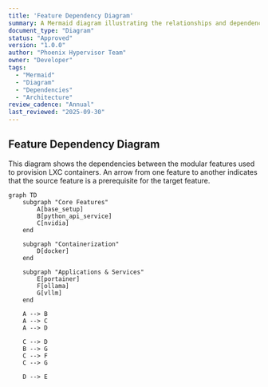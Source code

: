 ```yaml
---
title: 'Feature Dependency Diagram'
summary: A Mermaid diagram illustrating the relationships and dependencies between the LXC features in the Phoenix Hypervisor ecosystem.
document_type: "Diagram"
status: "Approved"
version: "1.0.0"
author: "Phoenix Hypervisor Team"
owner: "Developer"
tags:
  - "Mermaid"
  - "Diagram"
  - "Dependencies"
  - "Architecture"
review_cadence: "Annual"
last_reviewed: "2025-09-30"
---
```


## Feature Dependency Diagram

This diagram shows the dependencies between the modular features used to provision LXC containers. An arrow from one feature to another indicates that the source feature is a prerequisite for the target feature.

```mermaid
graph TD
    subgraph "Core Features"
        A[base_setup]
        B[python_api_service]
        C[nvidia]
    end

    subgraph "Containerization"
        D[docker]
    end

    subgraph "Applications & Services"
        E[portainer]
        F[ollama]
        G[vllm]
    end

    A --> B
    A --> C
    A --> D
    
    C --> D
    B --> G
    C --> F
    C --> G

    D --> E